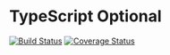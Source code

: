 # TypeScript Optional

<!-- badges -->
[![Build Status](https://travis-ci.org/bromne/typescript-optional.svg?branch=master)](https://travis-ci.org/bromne/typescript-optional)
[![Coverage Status](https://coveralls.io/repos/github/bromne/typescript-optional/badge.svg?branch=master)](https://coveralls.io/github/bromne/typescript-optional?branch=master)
